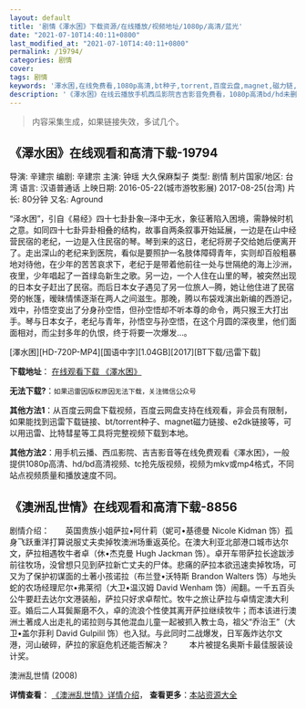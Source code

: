 ```yaml
---
layout: default
title: '剧情《澤水困》下载资源/在线播放/视频地址/1080p/高清/蓝光'
date: "2021-07-10T14:40:11+0800"
last_modified_at: "2021-07-10T14:40:11+0800"
permalink: /19794/
categories: 剧情
cover:
tags: 剧情
keywords: '澤水困,在线免费看,1080p高清,bt种子,torrent,百度云盘,magnet,磁力链,迅雷下载资源'
description: '《澤水困》在线云播放手机西瓜影院吉吉影音免费看，1080p高清bd/hd未删减完整版和tc抢先枪版，mkv/mp4格式，附带bt/torrent种子、magnet/磁力链、百度云盘、网盘资源迅雷下载链接'
---
```


>内容采集生成，如果链接失效，多试几个。


## 《澤水困》在线观看和高清下载-19794

导演: 辛建宗 编剧: 辛建宗 主演: 钟瑶 大久保麻梨子 类型: 剧情 制片国家/地区: 台湾 语言: 汉语普通话 上映日期: 2016-05-22(城市游牧影展) 2017-08-25(台湾) 片长: 80分钟 又名: Aground

“泽水困”，引自《易经》四十七卦卦象─泽中无水，象征著陷入困境，需静候时机之意。如同四十七卦异卦相叠的结构，故事自两条叙事开始延展，一边是在山中经营民宿的老纪，一边是入住民宿的琴。琴到来的这日，老纪将房子交给她后便离开了。走出深山的老纪来到医院，看似是要照护一名肢体障碍青年，实则却百般粗暴地对待他，在少年的苦苦哀求下，老纪于是带着他前往一处与世隔绝的海上沙洲，夜里，少年唱起了一首绿岛新生之歌。另一边，一个人住在山里的琴，被突然出现的日本女子赶出了民宿。而后日本女子遇见了另一位旅人─腾，她让他住进了民宿旁的帐篷，暧昧情愫逐渐在两人之间滋生。那晚，腾以布袋戏演出新编的西游记，戏中，孙悟空变出了分身孙空悟，但孙空悟却不听本尊的命令，两只猴王大打出手。琴与日本女子，老纪与青年，孙悟空与孙空悟，在这个月圆的深夜里，他们面面相对，而尘封多年的仇恨，终于将要一次爆发…。


[澤水困][HD-720P-MP4][国语中字][1.04GB][2017][BT下载/迅雷下载]

**下载地址**： [在线观看下载 《澤水困》](https://www.btdx8.com/torrent/zsk_2017.html) 


**无法下载?**：`如果迅雷因版权原因无法下载，关注微信公众号 `

**其他方法1**：从百度云网盘下载视频，百度云网盘支持在线观看，非会员有限制，如果能找到迅雷下载链接、bt/torrent种子、magnet磁力链接、e2dk链接等，可以用迅雷、比特彗星等工具将完整视频下载到本地。

**其他方法2**：用手机云播、西瓜影院、吉吉影音等在线免费观看《澤水困》，一般提供1080p高清、hd/bd高清视频、tc抢先版视频，视频为mkv或mp4格式，不同站点视频质量和播放速度不同。


## 《澳洲乱世情》在线观看和高清下载-8856

剧情介绍：　　英国贵族小姐萨拉•阿什莉（妮可•基德曼 Nicole Kidman 饰）孤身飞跃重洋打算说服丈夫卖掉牧澳洲场重返英伦。在澳大利亚北部港口城市达尔文，萨拉相遇牧牛者卓（休•杰克曼 Hugh Jackman 饰）。卓开车带萨拉长途跋涉前往牧场，没曾想只见到萨拉新亡丈夫的尸体。悲痛的萨拉本欲迅速卖掉牧场，可又为了保护初谋面的土著小孩诺拉（布兰登•沃特斯 Brandon Walters 饰）与地头蛇的农场经理尼尔•弗莱彻（大卫•温汉姆 David Wenham 饰）闹翻。一千五百头公牛要赶去达尔文港装船，萨拉只好求卓帮忙。牧牛之旅让萨拉与卓情定澳大利亚。婚后二人耳鬓厮磨不久，卓的流浪个性使其离开萨拉继续牧牛；而本该进行澳洲土著成人出走礼的诺拉则与其他混血儿童一起被抓入教士岛，祖父“乔治王”（大卫•盖尔菲利 David Gulpilil 饰）也入狱。与此同时二战爆发，日军轰炸达尔文港，河山破碎，萨拉的家庭危机还能否解决？  　　本片被提名奥斯卡最佳服装设计奖。


澳洲乱世情 (2008)

**详情查看**： [《澳洲乱世情》详情介绍](/movie/8856/)， **查看更多**：[本站资源大全](/movie/t/all/)


